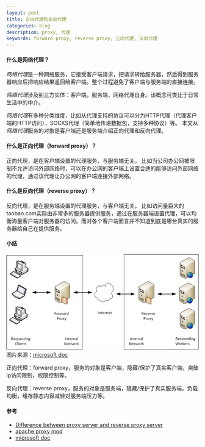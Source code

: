```yaml
---
layout: post
title: 正向代理和反向代理
categories: blog
description: proxy, 代理
keywords: forward proxy, reverse proxy, 正向代理, 反向代理
---
```


#### 什么是网络代理？
*网络代理*是一种网络服务，它接受客户端请求，把请求转给服务器，然后得到服务器响应后把响应结果返回给客户端。整个过程避免了客户端与服务端的直接连接。

*网络代理*涉及到三方实体：客户端，服务端，网络代理自身。该概念可类比于日常生活中的中介。

*网络代理*有多种分类维度，比如从代理支持的协议可以分为HTTP代理（代理客户端的HTTP访问），SOCKS代理（简单地传递数据包，支持多种协议）等。
本文从*网络代理*服务的对象是客户端还是服务端介绍正向代理和反向代理。

#### 什么是正向代理（forward proxy）？
正向代理，是在客户端设置的代理服务，与服务端无关。
比如当公司办公网被限制不允许访问外部网络时，可以在办公网的客户端上设置合适的能够访问外部网络的代理，通过该代理让办公网的客户端连接外部网络。


#### 什么是反向代理（reverse proxy）？
反向代理，是在服务端设置的代理服务，与客户端无关。
比如访问量巨大的taobao.com实际由非常多的服务器提供服务，通过在服务器端设置代理，可以均衡海量客户端对服务器的访问。而对各个客户端而言并不知道到底是哪台真实的服务器给自己在提供服务。

#### 小结

![forward-reverse-proxy](/images/blog/forward-reverse-proxy.jpg)
图片来源：[microsoft doc](https://docs.microsoft.com/en-us/iis/extensions/configuring-application-request-routing-arr/creating-a-forward-proxy-using-application-request-routing)

正向代理：forward proxy，服务的对象是客户端，隐藏/保护了真实客户端，突破ip访问限制，权限控制等。

反向代理：reverse proxy，服务的对象是服务端，隐藏/保护了真实服务端，负载均衡，缓存静态内容减轻对服务端压力等。


#### 参考

* [Difference between proxy server and reverse proxy server](https://stackoverflow.com/questions/224664/difference-between-proxy-server-and-reverse-proxy-server/366212#366212)
* [apache proxy mod](http://httpd.apache.org/docs/2.4/mod/mod_proxy.html#forwardreverse)
* [microsoft doc](https://docs.microsoft.com/en-us/iis/extensions/configuring-application-request-routing-arr/creating-a-forward-proxy-using-application-request-routing)
